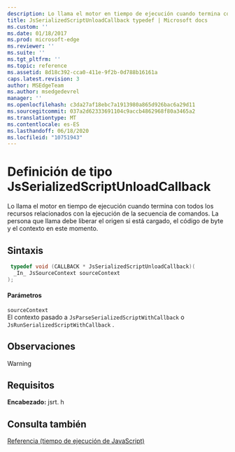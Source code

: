 ```yaml
---
description: Lo llama el motor en tiempo de ejecución cuando termina con todos los recursos relacionados con la ejecución de la secuencia de comandos. La persona que llama debe liberar el origen si está cargado, el código de byte y el contexto en este momento.
title: JsSerializedScriptUnloadCallback typedef | Microsoft docs
ms.custom: ''
ms.date: 01/18/2017
ms.prod: microsoft-edge
ms.reviewer: ''
ms.suite: ''
ms.tgt_pltfrm: ''
ms.topic: reference
ms.assetid: 8d18c392-cca0-411e-9f2b-0d788b16161a
caps.latest.revision: 3
author: MSEdgeTeam
ms.author: msedgedevrel
manager: ''
ms.openlocfilehash: c3da27af18ebc7a1913980a865d926bac6a29d11
ms.sourcegitcommit: 037a2d62333691104c9accb4862968f80a3465a2
ms.translationtype: MT
ms.contentlocale: es-ES
ms.lasthandoff: 06/18/2020
ms.locfileid: "10751943"
---
```

# Definición de tipo JsSerializedScriptUnloadCallback
Lo llama el motor en tiempo de ejecución cuando termina con todos los recursos relacionados con la ejecución de la secuencia de comandos. La persona que llama debe liberar el origen si está cargado, el código de byte y el contexto en este momento.  
  
## Sintaxis  
  
```cpp  
 typedef void (CALLBACK * JsSerializedScriptUnloadCallback)(  
  _In_ JsSourceContext sourceContext  
);  
```  
  
#### Parámetros  
 `sourceContext`  
 El contexto pasado a `JsParseSerializedScriptWithCallback` o `JsRunSerializedScriptWithCallback` .  
  
## Observaciones  
  
> [!WARNING]
## Requisitos  
 **Encabezado:** jsrt. h  
  
## Consulta también  
 [Referencia (tiempo de ejecución de JavaScript)](../chakra-hosting/reference-javascript-runtime.md)